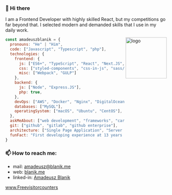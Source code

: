 ### 👋 Hi there
I am a Frontend Developer with highly skilled React, but my competitions go far beyond that. I selected modern and demanded skills that I use in my daily work.

<img align='right' src="https://blanik.me/assets/logo.svg" alt="logo" width="128"/>

```javascript
const amadeuszblanik = {
  pronouns: "He" | "Him",
  code: ["Javascript", "Typescript", "php"],
  technologies: {
    frontend: {
      js: ["ES6+", "TypeScript", "React", "Next.JS", "Angular", "Vue.JS"],
      css: ["styled-components", "css-in-js", "sass/css", "post-css", "stylus", "less"],
      misc: ["Webpack", "GULP"]
    },
    backend: {
      js: ["Node", "Express.JS"],
      php: true,
    },
    devOps: ["AWS", "Docker", "Nginx", "DigitalOcean"],
    databases: ["MySQL"],
    operatingSystem: ["macOS", "Ubuntu", "CentOS"],
  },
  askMeAbout: ["web development", "frameworks", "car", "travels"],
  git: ["github", "gitlab", "github enterprise"],
  architecture: ["Single Page Application", "Server Side Render", "Progressive Web Apps", "Web application"]
  funFact: "First developing experience at 13 years old"
}
```

### 📫 How to reach me:
* mail: [amadeusz@blanik.me](mailto:amadeusz@blanik.me)
* web: [blanik.me](https://blanik.me)
* linked-in: [Amadeusz Blanik](https://www.linkedin.com/public-profile/in/amadeuszblanik)

 <a href='http://www.freevisitorcounters.com'>www.Freevisitorcounters</a> <script type='text/javascript' src='https://www.freevisitorcounters.com/auth.php?id=8673a126c14225985e8e092339b09f6a3899d61e'></script>
<script type="text/javascript" src="https://www.freevisitorcounters.com/en/home/counter/726446/t/5"></script>
